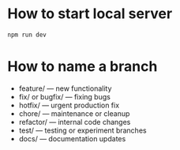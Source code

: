 # How to start local server

```bash
npm run dev
```

# How to name a branch

- feature/ — new functionality
- fix/ or bugfix/ — fixing bugs
- hotfix/ — urgent production fix
- chore/ — maintenance or cleanup
- refactor/ — internal code changes
- test/ — testing or experiment branches
- docs/ — documentation updates
